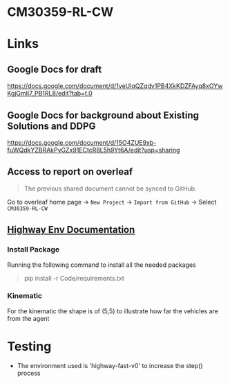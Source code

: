 # CM30359-RL-CW


# Links
## Google Docs for draft
https://docs.google.com/document/d/1veUIqQZqdv1PB4XkKDZFAyq8xOYwKgjGmIi7_PB1RL8/edit?tab=t.0

## Google Docs for background about Existing Solutions and DDPG
https://docs.google.com/document/d/15O4ZUE9xb-fuWQdkYZBRAkPyGZx91ECtcR8L5h9Yt6A/edit?usp=sharing

## Access to report on overleaf
> The previous shared document cannot be synced to GitHub.

Go to overleaf home page -> `New Project` -> `Import from GitHub` -> Select `CM30359-RL-CW`


## [Highway Env Documentation](https://highway-env.farama.org/)

### Install Package
Running the following command to install all the needed packages
> pip install -r Code/requirements.txt



### Kinematic
For the kinematic the shape is of (5,5)
to illustrate how far the vehicles are from the agent

# Testing

- The environment used is 'highway-fast-v0' to increase the step() process 